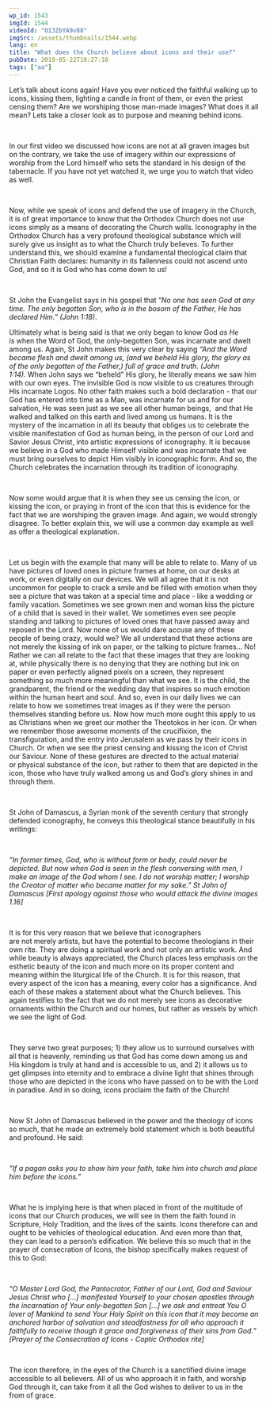 ```yaml
---
wp_id: 1543
imgId: 1544
videoId: "O13ZbYA9v88"
imgSrc: /assets/thumbnails/1544.webp
lang: en
title: "What does the Church believe about icons and their use?"
pubDate: 2019-05-22T10:27:18
tags: ["aa"]
---
```


<p><span data-contrast="auto">Let’s</span><span data-contrast="auto"> talk about icons again! Have you ever noticed the faithful walking up to icons, kissing them, lighting a candle in front of them, or even the priest censing them? Are we worshiping those man-made images? What does it all mean? </span><span data-contrast="auto">Lets</span><span data-contrast="auto"> take a </span><span data-contrast="auto">closer look as to purpose and meaning behind icons. </span><span data-ccp-props="{&quot;201341983&quot;:0,&quot;335559739&quot;:200,&quot;335559740&quot;:276}"> </span></p>
<p><span data-contrast="auto"> </span></p>
<p><span data-contrast="auto">In our first video we discussed how icons are not at all graven images but on the contrary, we take the use of imagery within our expressions of worship from the Lord himself who sets the standard in his design of the tabernacle. If you have not yet watched it, we urge you to watch that video as well. </span><span data-ccp-props="{&quot;201341983&quot;:0,&quot;335559739&quot;:200,&quot;335559740&quot;:276}"> </span></p>
<p><span data-ccp-props="{&quot;201341983&quot;:0,&quot;335559739&quot;:200,&quot;335559740&quot;:276}"> </span></p>
<p><span data-contrast="auto">Now, while we speak of icons and defend the use of imagery in the Church, it is of great importance to know that the Orthodox Church does not use icons simply as a </span><span data-contrast="auto">means of decorating the Church walls. Iconography in the Orthodox Church has a very profound theological substance which will surely give us insight as to what the Church truly believes. To further understand this, we should examine a fundamental theological claim that Christian Faith </span><span data-contrast="auto">declares:</span><span data-contrast="auto"> humanity in its fallenness could not ascend unto God, and so it is God who has come down to us! </span><span data-ccp-props="{&quot;201341983&quot;:0,&quot;335559739&quot;:200,&quot;335559740&quot;:276}"> </span></p>
<p><span data-ccp-props="{&quot;201341983&quot;:0,&quot;335559739&quot;:200,&quot;335559740&quot;:276}"> </span></p>
<p><span data-contrast="auto">St John the Evangelist says in his gospel that “</span><i><span data-contrast="auto">No one has seen God at any time. The only begotten Son, who is in the bosom of the Father, He has declared Him.</span></i><i><span data-contrast="auto">”</span></i><i><span data-contrast="auto"> (John 1:18)</span></i><span data-contrast="auto">. </span><span data-ccp-props="{&quot;201341983&quot;:0,&quot;335559739&quot;:200,&quot;335559740&quot;:276}"> </span></p>
<p><span data-contrast="auto">Ultimately what is being said is that we only began to know God </span><i><span data-contrast="auto">as He is</span></i><span data-contrast="auto"> when the Word of God, the only-begotten Son, was incarnate and dwelt among us. Again, St John makes this very clear by saying </span><i><span data-contrast="auto">“And the Word became flesh and dwelt among us, </span></i><i><span data-contrast="auto">(</span></i><i><span data-contrast="auto">and we beheld His glory,</span></i><i><span data-contrast="auto"> </span></i><i><span data-contrast="auto">the glory as of the only begotten of the Father,) full of grace and truth.</span></i><i><span data-contrast="auto"> (John 1:14)</span></i><i><span data-contrast="auto">.</span></i><span data-contrast="auto"> When John says we “beheld” His glory, he literally means we saw him with our own eyes. The invisible God is now visible to us creatures through His incarnate Logos. No other faith makes such a bold declaration - that our God has entered into time as a Man, was incarnate for us and for our salvation, He was seen just as we see all other human beings,  and that He walked and talked on this earth and lived among us humans. It is the mystery of the incarnation in all its beauty that obliges us to celebrate the visible manifestation of God as human being, in the person of our Lord and Savior Jesus Christ, into artistic expressions of iconography. It is because we believe in a God who made Himself visible and was incarnate that we must bring ourselves to depict Him visibly in iconographic form. And so, the Church celebrates the incarnation through its tradition of iconography.  </span><span data-ccp-props="{&quot;201341983&quot;:0,&quot;335559739&quot;:200,&quot;335559740&quot;:276}"> </span></p>
<p>&nbsp;</p>
<p><span data-contrast="auto">Now some would argue that it is when they see us censing the icon, or kissing the icon, or praying in front of the icon that this is evidence for the fact that we are worshiping the graven image. And again, we would strongly disagree. To better explain this, we will use a common day example as well as offer a theological explanation.  </span><span data-ccp-props="{&quot;201341983&quot;:0,&quot;335559739&quot;:200,&quot;335559740&quot;:276}"> </span></p>
<p><span data-ccp-props="{&quot;201341983&quot;:0,&quot;335559739&quot;:200,&quot;335559740&quot;:276}"> </span></p>
<p><span data-contrast="auto">Let us begin with the example that many will be able to relate to. Many of us have pictures of loved ones in picture frames at home, on our desks at work, or even digitally on our devices. We will all agree that it is not uncommon for people to crack a smile and be filled with emotion when they see a picture that was taken at a special time and place - like a wedding or family vacation. Sometimes we see grown men and woman kiss the picture of a child that is saved in their wallet. We sometimes even see people standing and talking to pictures of loved ones that have passed away and reposed in the Lord. Now none of us would dare accuse any of these people of being </span><span data-contrast="auto">crazy,</span><span data-contrast="auto"> would we? We all understand that these actions are not merely the kissing of ink on paper, or the talking to picture frames&#8230; No! Rather we can all relate to the fact that these images that they are looking at, while </span><span data-contrast="auto">physically</span><span data-contrast="auto"> there is no denying that they are nothing but ink on paper or even perfectly aligned pixels on a screen, they represent something so much more meaningful </span><span data-contrast="auto">than what we see</span><span data-contrast="auto">. It is the child, the grandparent, the friend or the wedding day that inspires so much emotion within the human heart and soul. And so, even in our daily lives we can relate to how we sometimes treat images as if they were the person themselves standing before us. Now how much more ought this apply to us as Christians when we greet our mother the Theotokos in her icon. Or when we remember those awesome moments of the crucifixion, the transfiguration, and the entry into Jerusalem as we pass by their icons in Church. Or when we see the priest censing and kissing the icon of Christ our Saviour. None of these gestures are directed to the actual material or </span><span data-contrast="auto">physical </span><span data-contrast="auto">substance of the icon, but rather to them that are depicted in the icon, those who have truly walked among us and God’s glory </span><span data-contrast="auto">shines</span><span data-contrast="auto"> in and through them. </span><span data-ccp-props="{&quot;201341983&quot;:0,&quot;335559739&quot;:200,&quot;335559740&quot;:276}"> </span></p>
<p><span data-ccp-props="{&quot;201341983&quot;:0,&quot;335559739&quot;:200,&quot;335559740&quot;:276}"> </span></p>
<p><span data-contrast="auto">St John of Damascus, a Syrian monk of the seventh century that strongly defended iconography, he conveys this theological stance beautifully in his writings: </span><span data-ccp-props="{&quot;201341983&quot;:0,&quot;335559739&quot;:200,&quot;335559740&quot;:276}"> </span></p>
<p><span data-ccp-props="{&quot;201341983&quot;:0,&quot;335559739&quot;:200,&quot;335559740&quot;:276}"> </span></p>
<p><i><span data-contrast="auto">“In former times, God, who is without form or body, could never be depicted. But now when God is seen in the flesh conversing with men, I make an image of the God whom I see. I do not worship matter; I worship the Creator of matter who became matter for my sake.” St John of Damascus</span></i><i><span data-contrast="auto"> </span></i><i><span data-contrast="auto">[First apology against those who would attack the divine images 1.16]</span></i><span data-ccp-props="{&quot;201341983&quot;:0,&quot;335559739&quot;:200,&quot;335559740&quot;:276}"> </span></p>
<p><span data-ccp-props="{&quot;201341983&quot;:0,&quot;335559739&quot;:200,&quot;335559740&quot;:276}"> </span></p>
<p><span data-contrast="auto">It is for this very reason that we believe that iconographers are </span><span data-contrast="auto">not </span><span data-contrast="auto">merely </span><span data-contrast="auto">artists, but</span><span data-contrast="auto"> have the potential to become theologians in their own rite. They are doing a spiritual work and not only an artistic work. And while beauty is always appreciated, the Church places less emphasis on the esthetic beauty of the icon and much more on its proper content and meaning within the liturgical life of the Church. It is for this reason, that every aspect of the icon has a meaning, every color has a significance. And each of these makes a statement about what the Church believes. This again testifies to the fact that we do not merely see icons as decorative ornaments within the Church and our homes, but rather as vessels by which we see the light of God. </span><span data-ccp-props="{&quot;201341983&quot;:0,&quot;335559739&quot;:200,&quot;335559740&quot;:276}"> </span></p>
<p><span data-ccp-props="{&quot;201341983&quot;:0,&quot;335559739&quot;:200,&quot;335559740&quot;:276}"> </span></p>
<p><span data-contrast="auto">They serve two great purposes; 1) they allow us to surround ourselves with all that is heavenly, reminding us that God has come down among us and His kingdom is truly at hand and is accessible to us, and 2) it allows us to get glimpses into eternity and to embrace a divine light that shines through those who </span><span data-contrast="auto">are </span><span data-contrast="auto">depicted in the icons who have passed on to be with the Lord in paradise. And in so doing, icons proclaim the faith of the Church!</span><span data-ccp-props="{&quot;201341983&quot;:0,&quot;335559739&quot;:200,&quot;335559740&quot;:276}"> </span></p>
<p><span data-ccp-props="{&quot;201341983&quot;:0,&quot;335559739&quot;:200,&quot;335559740&quot;:276}"> </span></p>
<p><span data-contrast="auto">Now St John of Damascus believed in the power and the theology of icons so much, that he made an extremely bold statement which is both beautiful and profound. He said: </span><span data-ccp-props="{&quot;201341983&quot;:0,&quot;335559739&quot;:200,&quot;335559740&quot;:276}"> </span></p>
<p><span data-ccp-props="{&quot;201341983&quot;:0,&quot;335559739&quot;:200,&quot;335559740&quot;:276}"> </span></p>
<p><i><span data-contrast="auto">“If a pagan asks you to show him your faith, take him into church and place him before the icons.”</span></i><span data-ccp-props="{&quot;201341983&quot;:0,&quot;335559739&quot;:200,&quot;335559740&quot;:276}"> </span></p>
<p><span data-ccp-props="{&quot;201341983&quot;:0,&quot;335559739&quot;:200,&quot;335559740&quot;:276}"> </span></p>
<p><span data-contrast="auto">What he is implying here is that when placed in front of the multitude of icons that our Church produces, we will see in them the faith found in Scripture, Holy Tradition, and the lives of the saints. Icons therefore can and ought to be vehicles of theological education. And even more than that, they can lead to a person’s edification. We believe this so much that in the prayer of consecration of Icons</span><span data-contrast="auto">, the bishop </span><span data-contrast="auto">specifically makes request of this to God: </span><span data-ccp-props="{&quot;201341983&quot;:0,&quot;335559739&quot;:200,&quot;335559740&quot;:276}"> </span></p>
<p><span data-ccp-props="{&quot;201341983&quot;:0,&quot;335559739&quot;:200,&quot;335559740&quot;:276}"> </span></p>
<p><i><span data-contrast="auto">“O Master Lord God, the Pantocrator, Father of our Lord, God and Saviour Jesus Christ who […] manifested Yourself to your chosen apostles through the incarnation of Your only-begotten Son […] we ask and entreat You O lover of Mankind to send Your Holy Spirit on this icon that it may become an anchored harbor of salvation and steadfastness for all who approach it faithfully to receive though it grace and forgiveness of their sins from God.” [Prayer of the Consecration of Icons - Coptic Orthodox rite] </span></i><span data-ccp-props="{&quot;201341983&quot;:0,&quot;335559739&quot;:200,&quot;335559740&quot;:276}"> </span></p>
<p><span data-ccp-props="{&quot;201341983&quot;:0,&quot;335559739&quot;:200,&quot;335559740&quot;:276}"> </span></p>
<p><span data-contrast="auto">The </span><span data-contrast="auto">icon</span><span data-contrast="auto"> therefore, in the eyes of the Church is a sanctified divine image accessible to all believers. All of us who approach it in faith, and worship God through it, can take from it all the God wishes to deliver to us in the from of grace.</span></p>
